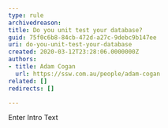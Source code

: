 ```yaml
---
type: rule
archivedreason: 
title: Do you unit test your database?
guid: 75f0c6b8-84cb-472d-a27c-9debc9b147ee
uri: do-you-unit-test-your-database
created: 2020-03-12T23:28:06.0000000Z
authors:
- title: Adam Cogan
  url: https://ssw.com.au/people/adam-cogan
related: []
redirects: []

---
```



Enter Intro Text
<br><excerpt class='endintro'></excerpt><br>



